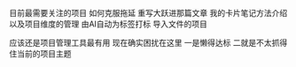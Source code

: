 目前最需要关注的项目
如何克服拖延 重写大跃进那篇文章
我的卡片笔记方法介绍 以及项目维度的管理
由AI自动为标签打标
导入文件的项目

应该还是项目管理工具最有用 现在确实困扰在这里  一是懒得达标 二就是不太抓得住当前的项目主题
